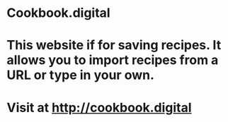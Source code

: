 # Cookbook.digital
# This website if for saving recipes. It allows you to import recipes from a URL or type in your own.
# Visit at http://cookbook.digital
